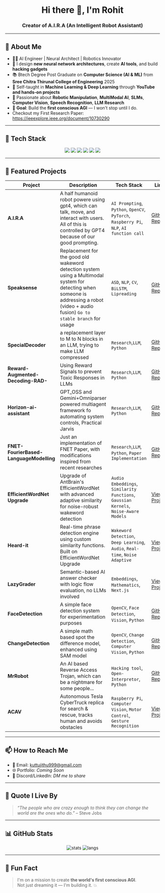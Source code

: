 <!-- Banner Image -->

<h1 align="center">Hi there 👋, I'm Rohit</h1>
<h3 align="center">Creator of A.I.R.A (An Intelligent Robot Assistant)</h3>

---

## 🚀 About Me

- 👨‍💻 AI Engineer | Neural Architect | Robotics Innovator  
- 🧠 I design **new neural network architectures**, create **AI tools**, and build **hacking gadgets**  
- 📚 Btech Degree Post Graduate on **Computer Science (AI & ML)** from **Sree Chitra Thirunal College of Engineering** 2025
- 🧪 Self-taught in **Machine Learning & Deep Learning** through **YouTube and hands-on projects**  
- 🤖 Passionate about **Robotic Manipulation**, **MultiModal AI**, **SLMs**, **Computer Vision**, **Speech Recognition**, **LLM Research**
- 🧬 **Goal**: Build the **first conscious AGI** — I won't stop until I do.
- Checkout my First Research Paper: https://ieeexplore.ieee.org/document/10730290
---

## 🔧 Tech Stack

<p align="center">
  <img src="https://img.shields.io/badge/Python-FFD43B?style=for-the-badge&logo=python&logoColor=darkgreen"/>
  <img src="https://img.shields.io/badge/PyTorch-EE4C2C?style=for-the-badge&logo=pytorch&logoColor=white"/>
  <img src="https://img.shields.io/badge/TensorFlow-FF6F00?style=for-the-badge&logo=tensorflow&logoColor=white"/>
  <img src="https://img.shields.io/badge/OpenCV-27338e?style=for-the-badge&logo=opencv&logoColor=white"/>
  <img src="https://img.shields.io/badge/C++-00599C?style=for-the-badge&logo=c%2B%2B&logoColor=white"/>
  <img src="https://img.shields.io/badge/Linux-FCC624?style=for-the-badge&logo=linux&logoColor=black"/>
</p>

---

## 📂 Featured Projects

| Project | Description | Tech Stack | Link |
|--------|-------------|------------|------|
| **A.I.R.A** | A half humanoid robot powere using gpt4, which can talk, move, and interact with users. All of this is controlled by GPT4 because of our good prompting. | `AI Prompting`, `Python`, `OpenCV`, `PyTorch`, `Raspberry Pi`, `NLP`, `AI function call` | [GitHub Repo](https://github.com/EurekaBotics/project-AIRA) |
| **Speaksense** | Replacement for the good old wakeword detection system using a Multimodal system for detecting when someone is addressing a robot (video + audio fusion) `Go to stable branch` for usage | `ASD`, `NLP`, `CV`, `BiLSTM`, `Lipreading` | [GitHub Repo](https://github.com/Dawn-Of-Justice/SpeakSense) |
| **SpecialDecoder** | a replacement layer to M to N blocks in an LLM, trying to make LLM compressed | `Research`,`LLM`, `Python` | [GitHub Repo](https://github.com/Rohit909-creator/SpecialDecoder) |
| **Reward-Augmented-Decoding-RAD-** | Using Reward Signals to prevent Toxic Responses in LLMs | `Research`,`LLM`, `Python` | [GitHub Repo](https://github.com/Rohit909-creator/Reward-Augmented-Decoding-RAD-) |
| **Horizon-ai-assistant** | GPT_OSS and Gemini+Omniparser powered multiagent framework fo automating system controls, Practical Jarvis  | `Research`,`LLM`, `Python` | [GitHub Repo](https://github.com/Rohit909-creator/Reward-Augmented-Decoding-RAD-) |
| **FNET-FourierBased-LanguageModelling** | Just an implementation of FNET Paper, with modifications inspired from recent researches | `Research`,`LLM`, `Python`, `Paper Implementation` | [GitHub Repo](https://github.com/Rohit909-creator/FNET-FourierBased-LanguageModelling) |
| **EfficientWordNet Upgrade** | Upgrade of AntBrain's EfficientWordNet with advanced adaptive similarity for noise-robust wakeword detection | `Audio Embeddings`, `Similarity Functions`, `Gaussian Kernels`, `Noise-Aware Models` | [View Project](https://github.com/Rohit909-creator/EfficientWordNet_Upgrade) |
| **Heard-it** | Real-time phrase detection engine using custom similarity functions. Built on EfficientWordNet Upgrade | `Wakeword Detection`, `Deep Learning`, `Audio`, `Real-time`, `Noise Adaptive` | [View Project](https://github.com/Rohit909-creator/Heard-It) |
| **LazyGrader** | Semantic-based AI answer checker with logic flow evaluation, no LLMs involved | `Embeddings`, `Mathematics`, `Next.js` | [View Project](https://github.com/Harith100/LazyGrader) |
| **FaceDetection** | A simple face detection system for experimentation purposes | `OpenCV`, `Face Detection`, `Vision`, `Python` | [GitHub Repo](https://github.com/Rohit909-creator/FaceDetection) |
| **ChangeDetection** | A simple math based spot the difference model, enhanced using SAM model | `OpenCV`, `Change Detection`, `Computer Vision`, `Python` | [GitHub Repo](https://github.com/Rohit909-creator/ChangeDetection) |
| **MrRobot** | An AI based Reverse Access Trojan, which can be a nightmare for some people... | `Hacking tool`, `Open-Interpretor`, `Python` | [GitHub Repo](https://github.com/Rohit909-creator/MrRobot) |
| **ACAV** | Autonomous Tesla CyberTruck replica for search & rescue, tracks human and avoids obstacles | `Raspberry Pi`, `Computer Vision`, `Motor Control`, `Gesture Recognition` | [View Project](https://github.com/Dawn-Of-Justice/Autonomus-Construction-Aid-Vehicle) |
---

## 📫 How to Reach Me

- 📧 Email: [kuttujithu999@gmail.com](mailto:kuttujithu999@gmail.com)  
- 🌐 Portfolio: *Coming Soon*
- 🧠 Discord/LinkedIn: *DM me to share*

---

## 🧠 Quote I Live By
> *“The people who are crazy enough to think they can change the world are the ones who do.”* – Steve Jobs

---

## 📊 GitHub Stats

<p align="center">
  <img src="https://github-readme-stats.vercel.app/api?username=Rohit909-creator&show_icons=true&theme=tokyonight" alt="stats" />
  <img src="https://github-readme-stats.vercel.app/api/top-langs/?username=Rohit909-creator&layout=compact&theme=tokyonight" alt="langs" />
</p>

---

## 🧪 Fun Fact

> I'm on a mission to create **the world's first conscious AGI**.  
> Not just dreaming it — I'm building it. 💥
